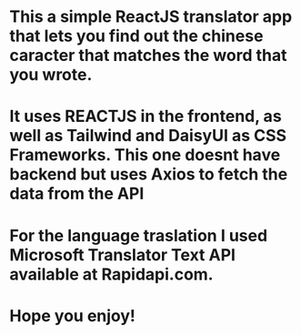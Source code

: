 # This a simple ReactJS translator app that lets you find out the chinese caracter that matches the word that you wrote.

# It uses REACTJS in the frontend, as well as Tailwind and DaisyUI as CSS Frameworks. This one doesnt have backend but uses Axios to fetch the data from the API

# For the language traslation I used Microsoft Translator Text API available at Rapidapi.com.

# Hope you enjoy!
